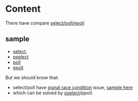 # Content

There have compare [select/poll/epoll](COMPARE.md)

## sample
  - [select](select.c),
  - [pselect](pselect.c)
  - [poll](poll.c)
  - [epoll](epoll.c)

But we should know that:
  - select/poll have [signal race condition](RACE.md) issue, [sample here](select_issue.c)
  - which can be solved by [pselect](pselect.c)/ppoll.
